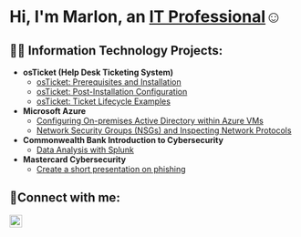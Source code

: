 <h1>Hi, I'm Marlon, an <a href="https://linkedin.com/in/marlonsmikle">IT Professional</a>☺</h1>

<h2>👨‍💻 Information Technology Projects:</h2>

- <b>osTicket (Help Desk Ticketing System)</b>
  - [osTicket: Prerequisites and Installation](https://github.com/marlons9/osticket-prereqs)
  - [osTicket: Post-Installation Configuration](https://github.com/marlons9/post-install-config)
  - [osTicket: Ticket Lifecycle Examples](https://github.com/marlons9/ticket-lifecycle)
- <b>Microsoft Azure</b>
  - [Configuring On-premises Active Directory within Azure VMs](https://github.com/marlons9/configure-ad)
  - [Network Security Groups (NSGs) and Inspecting Network Protocols](https://github.com/marlons9/azure-network-protocols)
- <b>Commonwealth Bank Introduction to Cybersecurity</b>
  - [Data Analysis with Splunk](https://github.com/marlons9/splunk)
- <b>Mastercard Cybersecurity</b>
  - [Create a short presentation on phishing](https://github.com/marlons9/phishing)

<h2>🤳Connect with me:</h2>



[<img align="left" alt="Josh | LinkedIn" width="22px" src="https://cdn.jsdelivr.net/npm/simple-icons@v3/icons/linkedin.svg" />][linkedin]


[linkedin]: https://linkedin.com/in/marlonsmikle
